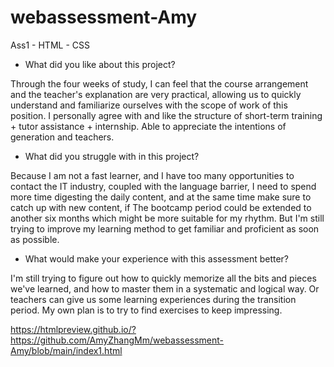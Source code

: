 # webassessment-Amy
Ass1 - HTML - CSS



* What did you like about this project?

Through the four weeks of study, I can feel that the course arrangement and the teacher's explanation are very practical, allowing us to quickly understand and familiarize ourselves with the scope of work of this position. I personally agree with and like the structure of short-term training + tutor assistance + internship. Able to appreciate the intentions of generation and teachers.




* What did you struggle with in this project?

Because I am not a fast learner, and I have too many opportunities to contact the IT industry, coupled with the language barrier, I need to spend more time digesting the daily content, and at the same time make sure to catch up with new content, if The bootcamp period could be extended to another six months which might be more suitable for my rhythm. But I'm still trying to improve my learning method to get familiar and proficient as soon as possible.




* What would make your experience with this assessment better?

I'm still trying to figure out how to quickly memorize all the bits and pieces we've learned, and how to master them in a systematic and logical way. Or teachers can give us some learning experiences during the transition period.  My own plan is to try to find exercises to keep impressing.





https://htmlpreview.github.io/?https://github.com/AmyZhangMm/webassessment-Amy/blob/main/index1.html 

